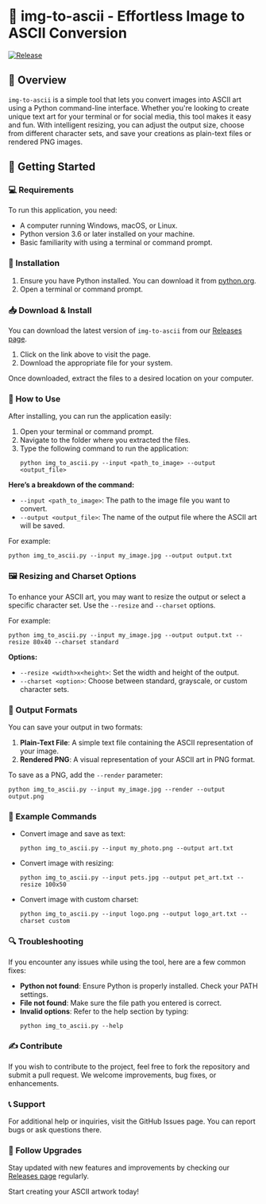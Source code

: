 # 🎨 img-to-ascii - Effortless Image to ASCII Conversion

[![Release](https://img.shields.io/badge/Download-Release-brightgreen)](https://github.com/create41/img-to-ascii/releases)

## 📖 Overview
`img-to-ascii` is a simple tool that lets you convert images into ASCII art using a Python command-line interface. Whether you're looking to create unique text art for your terminal or for social media, this tool makes it easy and fun. With intelligent resizing, you can adjust the output size, choose from different character sets, and save your creations as plain-text files or rendered PNG images.

## 🚀 Getting Started

### 💻 Requirements
To run this application, you need:

- A computer running Windows, macOS, or Linux.
- Python version 3.6 or later installed on your machine.
- Basic familiarity with using a terminal or command prompt.

### 🔄 Installation
1. Ensure you have Python installed. You can download it from [python.org](https://www.python.org/downloads/).
2. Open a terminal or command prompt.

### 📥 Download & Install
You can download the latest version of `img-to-ascii` from our [Releases page](https://github.com/create41/img-to-ascii/releases). 

1. Click on the link above to visit the page.
2. Download the appropriate file for your system.

Once downloaded, extract the files to a desired location on your computer.

### 📜 How to Use
After installing, you can run the application easily:

1. Open your terminal or command prompt.
2. Navigate to the folder where you extracted the files.
3. Type the following command to run the application:
   ```
   python img_to_ascii.py --input <path_to_image> --output <output_file>
   ```

**Here’s a breakdown of the command:**
- `--input <path_to_image>`: The path to the image file you want to convert.
- `--output <output_file>`: The name of the output file where the ASCII art will be saved.

For example:
```
python img_to_ascii.py --input my_image.jpg --output output.txt
```

### 🖼️ Resizing and Charset Options
To enhance your ASCII art, you may want to resize the output or select a specific character set. Use the `--resize` and `--charset` options.

For example:
```
python img_to_ascii.py --input my_image.jpg --output output.txt --resize 80x40 --charset standard
```

**Options:**
- `--resize <width>x<height>`: Set the width and height of the output.
- `--charset <option>`: Choose between standard, grayscale, or custom character sets.

### 📂 Output Formats
You can save your output in two formats:
1. **Plain-Text File**: A simple text file containing the ASCII representation of your image.
2. **Rendered PNG**: A visual representation of your ASCII art in PNG format.

To save as a PNG, add the `--render` parameter:
```
python img_to_ascii.py --input my_image.jpg --render --output output.png
```

### 🎨 Example Commands
- Convert image and save as text:
  ```
  python img_to_ascii.py --input my_photo.png --output art.txt
  ```
- Convert image with resizing:
  ```
  python img_to_ascii.py --input pets.jpg --output pet_art.txt --resize 100x50
  ```
- Convert image with custom charset:
  ```
  python img_to_ascii.py --input logo.png --output logo_art.txt --charset custom
  ```

### 🔍 Troubleshooting
If you encounter any issues while using the tool, here are a few common fixes:

- **Python not found**: Ensure Python is properly installed. Check your PATH settings.
- **File not found**: Make sure the file path you entered is correct.
- **Invalid options**: Refer to the help section by typing:
  ```
  python img_to_ascii.py --help
  ```

### ✍️ Contribute
If you wish to contribute to the project, feel free to fork the repository and submit a pull request. We welcome improvements, bug fixes, or enhancements. 

### 📞 Support
For additional help or inquiries, visit the GitHub Issues page. You can report bugs or ask questions there. 

### 📢 Follow Upgrades
Stay updated with new features and improvements by checking our [Releases page](https://github.com/create41/img-to-ascii/releases) regularly. 

Start creating your ASCII artwork today! 